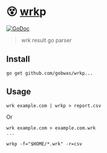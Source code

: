 # :dizzy_face: [wrk](https://github.com/wg/wrk)p

[![GoDoc](https://godoc.org/github.com/gobwas/wrkp?status.svg)](https://godoc.org/github.com/gobwas/wrkp)

> wrk result go parser

## Install

```shell
go get github.com/gobwas/wrkp...
```

## Usage

```shell
wrk example.com | wrkp > report.csv
```

Or

```shell
wrk example.com > example.com.wrk
...

wrkp -f="$HOME/*.wrk" -r=csv
```